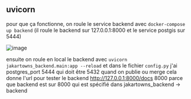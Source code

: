 ## uvicorn
pour que ça fonctionne, on roule le service backend avec `docker-compose up backend` (il roule le backend sur 127.0.0.1:8000 et le service postgis sur 5444)

![image](https://user-images.githubusercontent.com/84472530/231776202-85bc358f-ab99-438b-8df5-e19756a0e8b8.png)

ensuite on roule en local le backend avec `uvicorn jakartowns_backend.main:app --reload` et dans le fichier `config.py` j'ai postgres_port 5444 qui doit être 5432 quand on publie ou merge
cela donne l'url pour tester le backend http://127.0.0.1:8000/docs 8000 parce que backend est sur 8000 qui est spécifié dans jakartowns_backend -> backend
